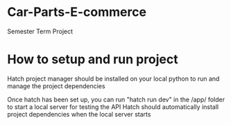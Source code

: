 # Car-Parts-E-commerce
Semester Term Project

# How to setup and run project
Hatch project manager should be installed on your local python to run and manage the project dependencies

Once hatch has been set up, you can run "hatch run dev" in the /app/ folder to start a local server for testing the API
Hatch should automatically install project dependencies when the local server starts
